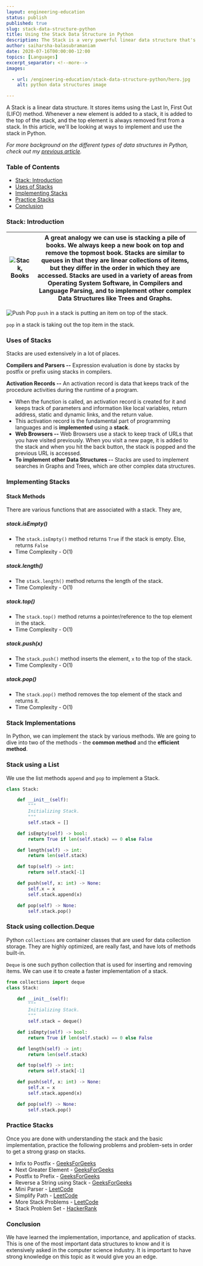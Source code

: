 ```yaml
---
layout: engineering-education
status: publish
published: true
slug: stack-data-structure-python
title: Using the Stack Data Structure in Python
description: The Stack is a very powerful linear data structure that's used in many low level operating system programs. This article explores ways to implement and use the stack data structure in Python.
author: saiharsha-balasubramaniam
date: 2020-07-16T00:00:00-12:00
topics: [Languages]
excerpt_separator: <!--more-->
images:

  - url: /engineering-education/stack-data-structure-python/hero.jpg
    alt: python data structures image

---
```

A Stack is a linear data structure. It stores items using the Last In, First Out (LIFO) method. Whenever a new element is added to a stack, it is added to the top of the stack, and the top element is always removed first from a stack. In this article, we'll be looking at ways to implement and use the stack in Python.
<!--more-->

*For more background on the different types of data structures in Python, check out my [previous article](/engineering-education/data-structures-python-part-1/).*

### Table of Contents

- [Stack: Introduction](#stack:-introduction)
- [Uses of Stacks](#uses-of-stacks)
- [Implementing Stacks](#implementing-stacks)
- [Practice Stacks](#practice-stacks)
- [Conclusion](#conclusion)

### Stack: Introduction

| ![Stack, Books](/engineering-education/stack-data-structure-python/stack-books.jpg) | A great analogy we can use is stacking a pile of books. We always keep a new book on top and remove the topmost book. Stacks are similar to queues in that they are linear collections of items, but they differ in the order in which they are accessed. Stacks are used in a variety of areas from Operating System Software, in Compilers and Language Parsing, and to implement other complex Data Structures like Trees and Graphs. |
|:---:|:---:|

![Push Pop](/engineering-education/stack-data-structure-python/pushpop.png)
`push` in a stack is putting an item on top of the stack.

`pop` in a stack is taking out the top item in the stack.

### Uses of Stacks
Stacks are used extensively in a lot of places.

**Compilers and Parsers --** Expression evaluation is done by stacks by postfix or prefix using stacks in compilers.

**Activation Records --** An activation record is data that keeps track of the procedure activities during the runtime of a program.
- When the function is called, an activation record is created for it and keeps track of parameters and information like local variables, return address, static and dynamic links, and the return value.
- This activation record is the fundamental part of programming languages and is **implemented** using a **stack**.
- **Web Browsers --** Web Browsers use a stack to keep track of URLs that you have visited previously. When you visit a new page, it is added to the stack and when you hit the back button, the stack is popped and the previous URL is accessed.
- **To implement other Data Structures --** Stacks are used to implement searches in Graphs and Trees, which are other complex data structures.

### Implementing Stacks

#### Stack Methods
There are various functions that are associated with a stack. They are,

##### stack.isEmpty()
- The `stack.isEmpty()` method returns `True` if the stack is empty. Else, returns `False`
- Time Complexity - O(1)

##### stack.length()
- The `stack.length()` method returns the length of the stack.
- Time Complexity - O(1)

##### stack.top()
- The `stack.top()` method returns a pointer/reference to the top element in the stack.
- Time Complexity - O(1)

##### stack.push(x)
- The `stack.push()` method inserts the element, ```x``` to the top of the stack.
- Time Complexity - O(1)

##### stack.pop()
- The `stack.pop()` method removes the top element of the stack and returns it.
- Time Complexity - O(1)

### Stack Implementations
In Python, we can implement the stack by various methods. We are going to dive into two of the methods - the **common method** and the **efficient method**.

### Stack using a List
We use the list methods `append` and `pop` to implement a Stack.

```python
class Stack:

    def __init__(self):
        """
        Initializing Stack.
        """
        self.stack = []

    def isEmpty(self) -> bool:
        return True if len(self.stack) == 0 else False

    def length(self) -> int:
        return len(self.stack)

    def top(self) -> int:
        return self.stack[-1]  

    def push(self, x: int) -> None:
        self.x = x
        self.stack.append(x)       

    def pop(self) -> None:
        self.stack.pop()
```

### Stack using collection.Deque
Python `collections` are container classes that are used for data collection storage. They are highly optimized, are really fast, and have lots of methods built-in.

`Deque` is one such python collection that is used for inserting and removing items. We can use it to create a faster implementation of a stack.

```python
from collections import deque
class Stack:

    def __init__(self):
        """
        Initializing Stack.
        """
        self.stack = deque()

    def isEmpty(self) -> bool:
        return True if len(self.stack) == 0 else False

    def length(self) -> int:
        return len(self.stack)

    def top(self) -> int:
        return self.stack[-1]  

    def push(self, x: int) -> None:
        self.x = x
        self.stack.append(x)   

    def pop(self) -> None:
        self.stack.pop()
```

### Practice Stacks
Once you are done with understanding the stack and the basic implementation, practice the following problems and problem-sets in order to get a strong grasp on stacks.

- Infix to Postfix - [GeeksForGeeks](https://www.geeksforgeeks.org/stack-set-2-infix-to-postfix/)
- Next Greater Element - [GeeksForGeeks](https://www.geeksforgeeks.org/next-greater-element/)
- Postfix to Prefix - [GeeksForGeeks](https://www.geeksforgeeks.org/postfix-prefix-conversion/)
- Reverse a String using Stack - [GeeksForGeeks](https://www.geeksforgeeks.org/stack-set-3-reverse-string-using-stack/)
- Mini Parser - [LeetCode](https://leetcode.com/problems/mini-parser/)
- Simplify Path - [LeetCode](https://leetcode.com/problems/simplify-path/)
- More Stack Problems - [LeetCode](https://leetcode.com/tag/stack/)
- Stack Problem Set - [HackerRank](https://www.hackerrank.com/domains/data-structures?filters%5Bsubdomains%5D%5B%5D=stacks)

### Conclusion
We have learned the implementation, importance, and application of stacks. This is one of the most important data structures to know and it is extensively asked in the computer science industry. It is important to have strong knowledge on this topic as it would give you an edge.
